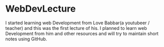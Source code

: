 # WebDevLecture

I started learning web Development from Love Babbar(a youtubeer / teacher) and this was the first lecture of his. I planned to learn web Development from him and other resources and will try to maintain short notes using GitHub. 
